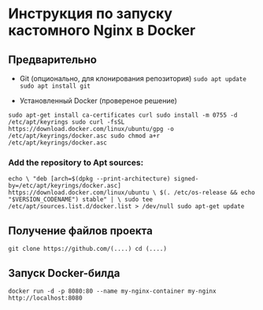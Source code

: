 # Инструкция по запуску кастомного Nginx в Docker

## Предварительно 
  
- Git (опционально, для клонирования репозитория)
``
 sudo apt update
 sudo apt install git
``   

- Установленный Docker (провереное решение)

``
 sudo apt-get install ca-certificates curl
 sudo install -m 0755 -d /etc/apt/keyrings
 sudo curl -fsSL https://download.docker.com/linux/ubuntu/gpg -o /etc/apt/keyrings/docker.asc
 sudo chmod a+r /etc/apt/keyrings/docker.asc
``

### Add the repository to Apt sources:

``
 echo \
"deb [arch=$(dpkg --print-architecture) signed-by=/etc/apt/keyrings/docker.asc] https://download.docker.com/linux/ubuntu \
  $(. /etc/os-release && echo "$VERSION_CODENAME") stable" | \
 sudo tee /etc/apt/sources.list.d/docker.list > /dev/null
 sudo apt-get update   
 ``

##  Получение файлов проекта

``
 git clone https://github.com/(....)
 cd (....)
``

## Запуск Docker-билда

``
 docker run -d -p 8080:80 --name my-nginx-container my-nginx
 http://localhost:8080
``
